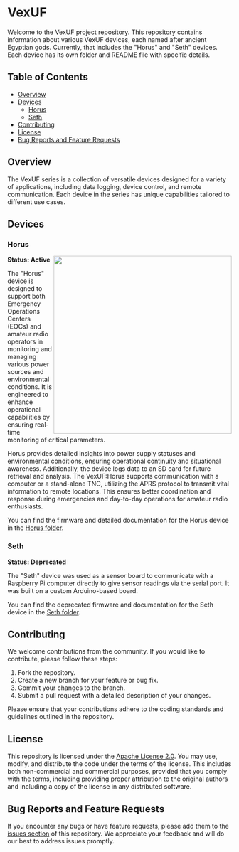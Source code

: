 
# VexUF

Welcome to the VexUF project repository. This repository contains information about various VexUF devices, each named after ancient Egyptian gods. Currently, that includes the "Horus" and "Seth" devices. Each device has its own folder and README file with specific details.

## Table of Contents

- [Overview](#overview)
- [Devices](#devices)
  - [Horus](#horus)
  - [Seth](#seth)
- [Contributing](#contributing)
- [License](#license)
- [Bug Reports and Feature Requests](#bug-reports-and-feature-requests)

## Overview

The VexUF series is a collection of versatile devices designed for a variety of applications, including data logging, device control, and remote communication. Each device in the series has unique capabilities tailored to different use cases.

## Devices

### Horus
<img src="https://github.com/user-attachments/assets/47a59025-102a-46c4-bdac-d45394d3b694" width="400" align="right" />


**Status: Active**

The "Horus" device is designed to support both Emergency Operations Centers (EOCs) and amateur radio operators in monitoring and managing various power sources and environmental conditions. It is engineered to enhance operational capabilities by ensuring real-time monitoring of critical parameters. 

Horus provides detailed insights into power supply statuses and environmental conditions, ensuring operational continuity and situational awareness. Additionally, the device logs data to an SD card for future retrieval and analysis. The VexUF:Horus supports communication with a computer or a stand-alone TNC, utilizing the APRS protocol to transmit vital information to remote locations. This ensures better coordination and response during emergencies and day-to-day operations for amateur radio enthusiasts.

You can find the firmware and detailed documentation for the Horus device in the [Horus folder](./horus_fw).

### Seth

**Status: Deprecated**

The "Seth" device was used as a sensor board to communicate with a Raspberry Pi computer directly to give sensor readings via the serial port. It was built on a custom Arduino-based board. 

You can find the deprecated firmware and documentation for the Seth device in the [Seth folder](./seth).

## Contributing

We welcome contributions from the community. If you would like to contribute, please follow these steps:

1. Fork the repository.
2. Create a new branch for your feature or bug fix.
3. Commit your changes to the branch.
4. Submit a pull request with a detailed description of your changes.

Please ensure that your contributions adhere to the coding standards and guidelines outlined in the repository.

## License

This repository is licensed under the [Apache License 2.0](./LICENSE). You may use, modify, and distribute the code under the terms of the license. This includes both non-commercial and commercial purposes, provided that you comply with the terms, including providing proper attribution to the original authors and including a copy of the license in any distributed software.


## Bug Reports and Feature Requests

If you encounter any bugs or have feature requests, please add them to the [issues section](https://github.com/alybadawy/VexUF-Firmwares/issues) of this repository. We appreciate your feedback and will do our best to address issues promptly.
